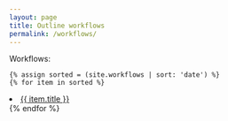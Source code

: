 ```yaml
---
layout: page
title: Outline workflows
permalink: /workflows/
---
```


Workflows:


    {% assign sorted = (site.workflows | sort: 'date') %}
    {% for item in sorted %}
<li><a href="{{ item.url }}">{{ item.title }}</a></li>
    {% endfor %}
</ul>

